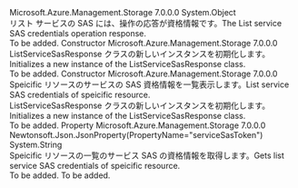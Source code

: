 <Type Name="ListServiceSasResponse" FullName="Microsoft.Azure.Management.Storage.Models.ListServiceSasResponse">
  <TypeSignature Language="C#" Value="public class ListServiceSasResponse" />
  <TypeSignature Language="ILAsm" Value=".class public auto ansi beforefieldinit ListServiceSasResponse extends System.Object" />
  <TypeSignature Language="DocId" Value="T:Microsoft.Azure.Management.Storage.Models.ListServiceSasResponse" />
  <TypeSignature Language="VB.NET" Value="Public Class ListServiceSasResponse" />
  <TypeSignature Language="F#" Value="type ListServiceSasResponse = class" />
  <AssemblyInfo>
    <AssemblyName>Microsoft.Azure.Management.Storage</AssemblyName>
    <AssemblyVersion>7.0.0.0</AssemblyVersion>
  </AssemblyInfo>
  <Base>
    <BaseTypeName>System.Object</BaseTypeName>
  </Base>
  <Interfaces />
  <Docs>
    <summary>
            <span data-ttu-id="af891-101">リスト サービスの SAS には、操作の応答が資格情報です。</span><span class="sxs-lookup"><span data-stu-id="af891-101">The List service SAS credentials operation response.</span></span>
            </summary>
    <remarks>To be added.</remarks>
  </Docs>
  <Members>
    <Member MemberName=".ctor">
      <MemberSignature Language="C#" Value="public ListServiceSasResponse ();" />
      <MemberSignature Language="ILAsm" Value=".method public hidebysig specialname rtspecialname instance void .ctor() cil managed" />
      <MemberSignature Language="DocId" Value="M:Microsoft.Azure.Management.Storage.Models.ListServiceSasResponse.#ctor" />
      <MemberSignature Language="VB.NET" Value="Public Sub New ()" />
      <MemberType>Constructor</MemberType>
      <AssemblyInfo>
        <AssemblyName>Microsoft.Azure.Management.Storage</AssemblyName>
        <AssemblyVersion>7.0.0.0</AssemblyVersion>
      </AssemblyInfo>
      <Parameters />
      <Docs>
        <summary>
            <span data-ttu-id="af891-102">ListServiceSasResponse クラスの新しいインスタンスを初期化します。</span><span class="sxs-lookup"><span data-stu-id="af891-102">Initializes a new instance of the ListServiceSasResponse class.</span></span>
            </summary>
        <remarks>To be added.</remarks>
      </Docs>
    </Member>
    <Member MemberName=".ctor">
      <MemberSignature Language="C#" Value="public ListServiceSasResponse (string serviceSasToken = null);" />
      <MemberSignature Language="ILAsm" Value=".method public hidebysig specialname rtspecialname instance void .ctor(string serviceSasToken) cil managed" />
      <MemberSignature Language="DocId" Value="M:Microsoft.Azure.Management.Storage.Models.ListServiceSasResponse.#ctor(System.String)" />
      <MemberSignature Language="VB.NET" Value="Public Sub New (Optional serviceSasToken As String = null)" />
      <MemberSignature Language="F#" Value="new Microsoft.Azure.Management.Storage.Models.ListServiceSasResponse : string -&gt; Microsoft.Azure.Management.Storage.Models.ListServiceSasResponse" Usage="new Microsoft.Azure.Management.Storage.Models.ListServiceSasResponse serviceSasToken" />
      <MemberType>Constructor</MemberType>
      <AssemblyInfo>
        <AssemblyName>Microsoft.Azure.Management.Storage</AssemblyName>
        <AssemblyVersion>7.0.0.0</AssemblyVersion>
      </AssemblyInfo>
      <Parameters>
        <Parameter Name="serviceSasToken" Type="System.String" />
      </Parameters>
      <Docs>
        <param name="serviceSasToken"><span data-ttu-id="af891-103">Speicific リソースのサービスの SAS 資格情報を一覧表示します。</span><span class="sxs-lookup"><span data-stu-id="af891-103">List service SAS credentials of speicific resource.</span></span></param>
        <summary>
            <span data-ttu-id="af891-104">ListServiceSasResponse クラスの新しいインスタンスを初期化します。</span><span class="sxs-lookup"><span data-stu-id="af891-104">Initializes a new instance of the ListServiceSasResponse class.</span></span>
            </summary>
        <remarks>To be added.</remarks>
      </Docs>
    </Member>
    <Member MemberName="ServiceSasToken">
      <MemberSignature Language="C#" Value="public string ServiceSasToken { get; }" />
      <MemberSignature Language="ILAsm" Value=".property instance string ServiceSasToken" />
      <MemberSignature Language="DocId" Value="P:Microsoft.Azure.Management.Storage.Models.ListServiceSasResponse.ServiceSasToken" />
      <MemberSignature Language="VB.NET" Value="Public ReadOnly Property ServiceSasToken As String" />
      <MemberSignature Language="F#" Value="member this.ServiceSasToken : string" Usage="Microsoft.Azure.Management.Storage.Models.ListServiceSasResponse.ServiceSasToken" />
      <MemberType>Property</MemberType>
      <AssemblyInfo>
        <AssemblyName>Microsoft.Azure.Management.Storage</AssemblyName>
        <AssemblyVersion>7.0.0.0</AssemblyVersion>
      </AssemblyInfo>
      <Attributes>
        <Attribute>
          <AttributeName>Newtonsoft.Json.JsonProperty(PropertyName="serviceSasToken")</AttributeName>
        </Attribute>
      </Attributes>
      <ReturnValue>
        <ReturnType>System.String</ReturnType>
      </ReturnValue>
      <Docs>
        <summary>
            <span data-ttu-id="af891-105">Speicific リソースの一覧のサービス SAS の資格情報を取得します。</span><span class="sxs-lookup"><span data-stu-id="af891-105">Gets list service SAS credentials of speicific resource.</span></span>
            </summary>
        <value>To be added.</value>
        <remarks>To be added.</remarks>
      </Docs>
    </Member>
  </Members>
</Type>